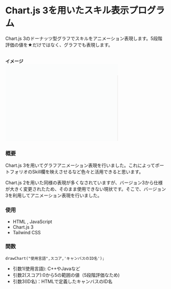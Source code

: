 # Chart.js 3を用いたスキル表示プログラム
Chart.js 3のドーナッツ型グラフでスキルをアニメーション表現します。5段階評価の値を★だけではなく、グラフでも表現します。
<br>
<br>

**イメージ** <br>
![SAMPLE](./assets/sample.gif)

### 概要
Chart.js 3を用いてグラフアニメーション表現を行いました。これによってポートフォリオのSkill欄を映えさせるなど色々と活用できると思います。<br>

Chart.js 2を用いた同様の表現が多くなされていますが、バージョン3から仕様が大きく変更されたため、そのまま使用できない現状です。そこで、バージョン3を利用してアニメーション表現を行いました。

### 使用
- HTML , JavaScript
- Chart.js 3
- Tailwind CSS

### 関数
`drawChart("使用言語",スコア,'キャンバスのID名');` <br>
- 引数1(使用言語): C++やJavaなど
- 引数2(スコア):0から5の範囲の値（5段階評価なため)
- 引数3(ID名)：HTMLで定義したキャンバスのID名





